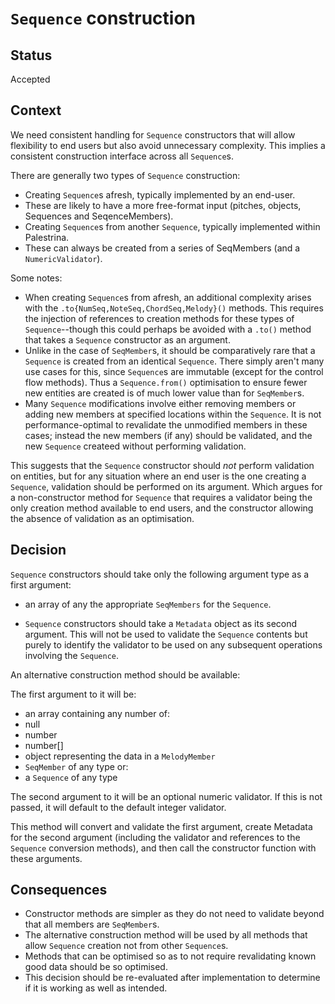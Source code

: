 # `Sequence` construction

## Status

Accepted

## Context

We need consistent handling for `Sequence` constructors that will allow flexibility to end users but also avoid unnecessary complexity. This implies a consistent construction interface across all `Sequence`s.

There are generally two types of `Sequence` construction:
- Creating `Sequence`s afresh, typically implemented by an end-user.
 - These are likely to have a more free-format input (pitches, objects, Sequences and SeqenceMembers).
- Creating `Sequence`s from another `Sequence`, typically implemented within Palestrina.
 - These can always be created from a series of SeqMembers (and a `NumericValidator`).

Some notes:
- When creating `Sequence`s from afresh, an additional complexity arises with the `.to{NumSeq,NoteSeq,ChordSeq,Melody}()` methods. This requires the injection of references to creation methods for these types of `Sequence`--though this could perhaps be avoided with a `.to()` method that takes a `Sequence` constructor as an argument.
- Unlike in the case of `SeqMember`s, it should be comparatively rare that a `Sequence` is created from an identical `Sequence`. There simply aren't many use cases for this, since `Sequence`s are immutable (except for the control flow methods). Thus a `Sequence.from()` optimisation to ensure fewer new entities are created is of much lower value than for  `SeqMember`s.
- Many `Sequence` modifications involve either removing members or adding new members at specified locations within the `Sequence`. It is not performance-optimal to revalidate the unmodified members in these cases; instead the new members (if any) should be validated, and the new `Sequence` createed without performing validation.

This suggests that the `Sequence` constructor should *not* perform validation on entities, but for any situation where an end user is the one creating a `Sequence`, validation should be performed on its argument. Which argues for a non-constructor method for `Sequence` that requires a validator being the only creation method available to end users, and the constructor allowing the absence of validation as an optimisation.

## Decision

`Sequence` constructors should take only the following argument type as a first argument:
- an array of any the appropriate `SeqMembers` for the `Sequence`.

- `Sequence` constructors should take a `Metadata` object as its second argument. This will not be used to validate the `Sequence` contents but purely to identify the validator to be used on any subsequent operations involving the `Sequence`.

An alternative construction method should be available:

The first argument to it will be:
- an array containing any number of:
 - null
 - number
 - number[]
 - object representing the data in a `MelodyMember`
 - `SeqMember` of any type
or:
- a `Sequence` of any type

The second argument to it will be an optional numeric validator. If this is not passed, it will default to the default integer validator.

This method will convert and validate the first argument, create Metadata for the second argument (including the validator and references to the `Sequence` conversion methods), and then call the constructor function with these arguments.

## Consequences

- Constructor methods are simpler as they do not need to validate beyond that all members are `SeqMember`s.
- The alternative construction method will be used by all methods that allow `Sequence` creation not from other `Sequence`s.
- Methods that can be optimised so as to not require revalidating known good data should be so optimised.
- This decision should be re-evaluated after implementation to determine if it is working as well as intended.
